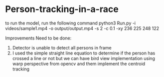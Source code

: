 # Person-tracking-in-a-race

to run the model, run the following command
python3 Run.py -i videos/sample1.mp4 -o output/output.mp4 -s 2 -c 0.1 -xy 236 225 248 122


Improvements Need to be done:
1) Detector is unable to detect all persons in frame
2) I used the simple straight line equation to determine if the person has crossed a line or not but we can have bird view implementation using warp perspective from opencv and them implement the centroid tracking 
